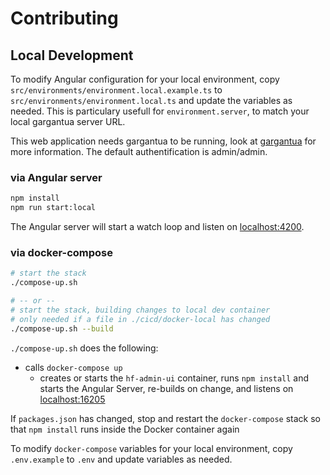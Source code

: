 # Contributing

## Local Development

To modify Angular configuration for your local environment, copy `src/environments/environment.local.example.ts` to `src/environments/environment.local.ts` and update the variables as needed. This is particulary usefull for `environment.server`, to match your local gargantua server URL.

This web application needs gargantua to be running, look at [gargantua](https://github.com/hobbyfarm/gargantua/CONTRIBUTING.md) for more information. The default authentification is admin/admin.

### via Angular server

```bash
npm install
npm run start:local
```

The Angular server will start a watch loop and listen on [localhost:4200](http://localhost:4200).

### via docker-compose

```bash
# start the stack
./compose-up.sh

# -- or --
# start the stack, building changes to local dev container
# only needed if a file in ./cicd/docker-local has changed
./compose-up.sh --build
```

`./compose-up.sh` does the following:

- calls `docker-compose up`
  - creates or starts the `hf-admin-ui` container, runs `npm install` and starts the Angular Server, re-builds on change, and listens on [localhost:16205](http://localhost:16205)

If `packages.json` has changed, stop and restart the `docker-compose` stack so that `npm install` runs inside the Docker container again

To modify `docker-compose` variables for your local environment, copy `.env.example` to `.env` and update variables as needed.

